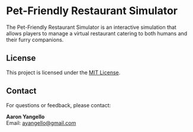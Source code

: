 # Pet-Friendly Restaurant Simulator

The Pet-Friendly Restaurant Simulator is an interactive simulation that allows players to manage a virtual restaurant catering to both humans and their furry companions.

## License

This project is licensed under the [MIT License](LICENSE).

## Contact

For questions or feedback, please contact:

**Aaron Yangello**  
Email: ayangello@gmail.com

